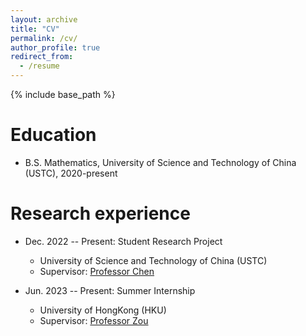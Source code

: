 ```yaml
---
layout: archive
title: "CV"
permalink: /cv/
author_profile: true
redirect_from:
  - /resume
---
```


{% include base_path %}

Education
======
* B.S. Mathematics, University of Science and Technology of China (USTC), 2020-present
<!--* M.S. in Jekyll, GitHub University, 2014 -->
<!--* Ph.D in Version Control Theory, GitHub University, 2018 (expected) -->

Research experience
======
* Dec. 2022 -- Present: Student Research Project
  * University of Science and Technology of China (USTC)
  <!-- * Brief introduction: -->
  * Supervisor: [Professor Chen](https://faculty.ustc.edu.cn/chenjingrun/)

* Jun. 2023 -- Present: Summer Internship
  * University of HongKong (HKU)
  <!-- * Duties included: Merging pull requests -->
  * Supervisor: [Professor Zou](https://difanzou.github.io/)


